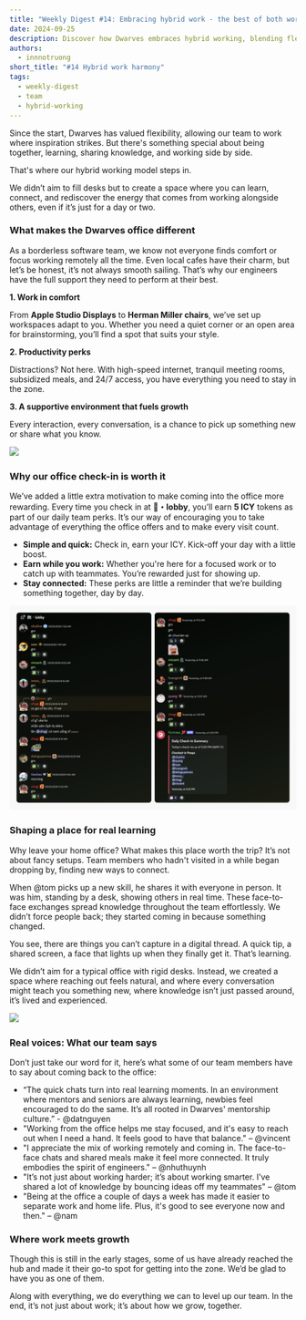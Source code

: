 ```yaml
---
title: "Weekly Digest #14: Embracing hybrid work - the best of both worlds"
date: 2024-09-25
description: Discover how Dwarves embraces hybrid working, blending flexibility with in-person connections. Learn how our office space fosters productivity, learning, and real collaboration, even if it’s just for a day or two a week.
authors:
  - innnotruong
short_title: "#14 Hybrid work harmony"
tags:
  - weekly-digest
  - team
  - hybrid-working
---
```


Since the start, Dwarves has valued flexibility, allowing our team to work where inspiration strikes. But there's something special about being together, learning, sharing knowledge, and working side by side.

That's where our hybrid working model steps in.

We didn’t aim to fill desks but to create a space where you can learn, connect, and rediscover the energy that comes from working alongside others, even if it’s just for a day or two.

### What makes the Dwarves office different

As a borderless software team, we know not everyone finds comfort or focus working remotely all the time. Even local cafes have their charm, but let’s be honest, it’s not always smooth sailing. That’s why our engineers have the full support they need to perform at their best.

**1. Work in comfort**

From **Apple Studio Displays** to **Herman Miller chairs**, we’ve set up workspaces adapt to you. Whether you need a quiet corner or an open area for brainstorming, you’ll find a spot that suits your style.

**2. Productivity perks**

Distractions? Not here. With high-speed internet, tranquil meeting rooms, subsidized meals, and 24/7 access, you have everything you need to stay in the zone.

**3. A supportive environment that fuels growth**

Every interaction, every conversation, is a chance to pick up something new or share what you know.

![](assets/14-back-to-the-office-team.png)

### Why our office check-in is worth it

We’ve added a little extra motivation to make coming into the office more rewarding. Every time you check in at **🏢・lobby**, you’ll earn **5 ICY** tokens as part of our daily team perks. It’s our way of encouraging you to take advantage of everything the office offers and to make every visit count.

- **Simple and quick:** Check in, earn your ICY. Kick-off your day with a little boost.
- **Earn while you work:** Whether you're here for a focused work or to catch up with teammates. You’re rewarded just for showing up.
- **Stay connected:** These perks are little a reminder that we’re building something together, day by day.

![](assets/14-back-to-the-office-checkin.png)

### Shaping a place for real learning

Why leave your home office? What makes this place worth the trip? It’s not about fancy setups. Team members who hadn't visited in a while began dropping by, finding new ways to connect.

When @tom picks up a new skill, he shares it with everyone in person. It was him, standing by a desk, showing others in real time. These face-to-face exchanges spread knowledge throughout the team effortlessly. We didn’t force people back; they started coming in because something changed.

You see, there are things you can’t capture in a digital thread. A quick tip, a shared screen, a face that lights up when they finally get it. That’s learning.

We didn’t aim for a typical office with rigid desks. Instead, we created a space where reaching out feels natural, and where every conversation might teach you something new, where knowledge isn’t just passed around, it’s lived and experienced.

![](assets/14-back-to-the-office-teamwork.png)

### Real voices: What our team says

Don’t just take our word for it, here’s what some of our team members have to say about coming back to the office:

- “The quick chats turn into real learning moments. In an environment where mentors and seniors are always learning, newbies feel encouraged to do the same. It’s all rooted in Dwarves' mentorship culture.” - @datnguyen
- "Working from the office helps me stay focused, and it's easy to reach out when I need a hand. It feels good to have that balance." – @vincent
- "I appreciate the mix of working remotely and coming in. The face-to-face chats and shared meals make it feel more connected. It truly embodies the spirit of engineers." – @nhuthuynh
- "It’s not just about working harder; it’s about working smarter. I’ve shared a lot of knowledge by bouncing ideas off my teammates" – @tom
- "Being at the office a couple of days a week has made it easier to separate work and home life. Plus, it's good to see everyone now and then." – @nam

### Where work meets growth

Though this is still in the early stages, some of us have already reached the hub and made it their go-to spot for getting into the zone. We’d be glad to have you as one of them.

Along with everything, we do everything we can to level up our team. In the end, it’s not just about work; it’s about how we grow, together.
